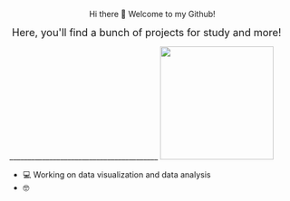 <p align="center">
  Hi there 👋 Welcome to my Github!
</p>

<p align="center">
  <span style="vertical-align: top; font-size: 18px; margin-right: 20px;">Here, you'll find a bunch of projects for study and more!
  
  _________________________________________ </span>
  <img src="https://i.pinimg.com/736x/45/29/0d/45290ddb061a266e0767bc290218b62d.jpg" width="200" style="display:inline-block;">
</p>


- 💻 Working on data visualization and data analysis
- 🤓 



